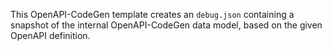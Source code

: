 This OpenAPI-CodeGen template creates an `debug.json` containing a snapshot of the internal OpenAPI-CodeGen data model, based on the given OpenAPI definition.
